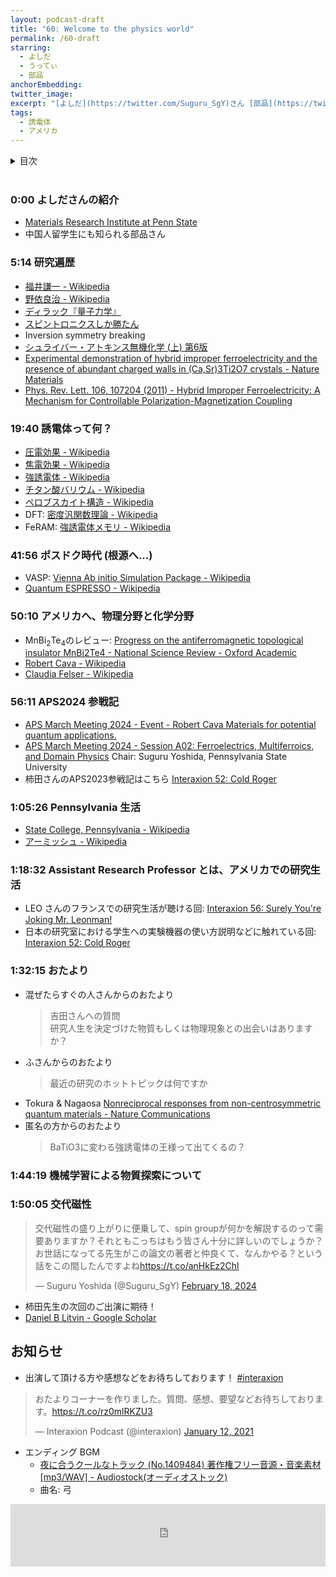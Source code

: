 ```yaml
---
layout: podcast-draft
title: "60: Welcome to the physics world"
permalink: /60-draft
starring:
  - よしだ
  - うってぃ
  - 部品
anchorEmbedding: 
twitter_image: 
excerpt: "[よしだ](https://twitter.com/Suguru_SgY)さん [部品](https://twitter.com/tjmlab)、[うってぃ](https://twitter.com/tmy_usgm)で研究遍歴、誘電体、ペンシルヴェニア生活などについて話しました。"
tags:
  - 誘電体
  - アメリカ
---
```


<details>
<!-- https://github.com/gettalong/kramdown/issues/155#issuecomment-339793629 -->
<summary markdown='span'>目次</summary>
<nav>
  * this unordered seed list will be replaced by toc as unordered list
  {:toc}
<!-- https://stackoverflow.com/a/38419441/11480802 -->
</nav>
</details>
<br>

### 0:00 よしださんの紹介

- [Materials Research Institute at Penn State](https://www.mri.psu.edu/)
- 中国人留学生にも知られる部品さん

### 5:14 研究遍歴

- [福井謙一 - Wikipedia](https://ja.wikipedia.org/wiki/%E7%A6%8F%E4%BA%95%E8%AC%99%E4%B8%80)
- [野依良治 - Wikipedia](https://ja.wikipedia.org/wiki/%E9%87%8E%E4%BE%9D%E8%89%AF%E6%B2%BB)
- [ディラック『量子力学』](https://amzn.to/3xdyNmI)
- [スピントロニクスしか勝たん](https://interaxion-podcast.github.io/keywords/spintronics-is-the-future/)
- Inversion symmetry breaking
- [シュライバー・アトキンス無機化学 (上) 第6版](https://amzn.to/3J35y8K)
- [Experimental demonstration of hybrid improper ferroelectricity and the presence of abundant charged walls in (Ca,Sr)3Ti2O7 crystals - Nature Materials](https://www.nature.com/articles/nmat4168)
- [Phys. Rev. Lett. 106, 107204 (2011) - Hybrid Improper Ferroelectricity: A Mechanism for Controllable Polarization-Magnetization Coupling](https://journals.aps.org/prl/abstract/10.1103/PhysRevLett.106.107204)

### 19:40 誘電体って何？

- [圧電効果 - Wikipedia](https://ja.wikipedia.org/wiki/%E5%9C%A7%E9%9B%BB%E5%8A%B9%E6%9E%9C)
- [焦電効果 - Wikipedia](https://ja.wikipedia.org/wiki/%E7%84%A6%E9%9B%BB%E5%8A%B9%E6%9E%9C)
- [強誘電体 - Wikipedia](https://ja.wikipedia.org/wiki/%E5%BC%B7%E8%AA%98%E9%9B%BB%E4%BD%93)
- [チタン酸バリウム - Wikipedia](https://ja.wikipedia.org/wiki/%E3%83%81%E3%82%BF%E3%83%B3%E9%85%B8%E3%83%90%E3%83%AA%E3%82%A6%E3%83%A0)
- [ペロブスカイト構造 - Wikipedia](https://ja.wikipedia.org/wiki/%E3%83%9A%E3%83%AD%E3%83%96%E3%82%B9%E3%82%AB%E3%82%A4%E3%83%88%E6%A7%8B%E9%80%A0)
- DFT: [密度汎関数理論 - Wikipedia](https://ja.wikipedia.org/wiki/%E5%AF%86%E5%BA%A6%E6%B1%8E%E9%96%A2%E6%95%B0%E7%90%86%E8%AB%96)
- FeRAM: [強誘電体メモリ - Wikipedia](https://ja.wikipedia.org/wiki/%E5%BC%B7%E8%AA%98%E9%9B%BB%E4%BD%93%E3%83%A1%E3%83%A2%E3%83%AA)

### 41:56 ポスドク時代 (根源へ...)

- VASP: [Vienna Ab initio Simulation Package - Wikipedia](https://ja.wikipedia.org/wiki/Vienna_Ab_initio_Simulation_Package)
- [Quantum ESPRESSO - Wikipedia](https://ja.wikipedia.org/wiki/Quantum_ESPRESSO)

### 50:10 アメリカへ、物理分野と化学分野

- MnBi<sub>2</sub>Te<sub>4</sub>のレビュー: [Progress on the antiferromagnetic topological insulator MnBi2Te4 - National Science Review - Oxford Academic](https://academic.oup.com/nsr/article/11/2/nwac296/6967909)
- [Robert Cava - Wikipedia](https://en.wikipedia.org/wiki/Robert_Cava)
- [Claudia Felser - Wikipedia](https://en.wikipedia.org/wiki/Claudia_Felser)

### 56:11 APS2024 参戦記

- [APS March Meeting 2024 - Event - Robert Cava Materials for potential quantum applications.](https://meetings.aps.org/Meeting/MAR24/Session/K03.1)
- [APS March Meeting 2024 - Session A02: Ferroelectrics, Multiferroics, and Domain Physics](https://meetings.aps.org/Meeting/MAR24/Session/A02) Chair: Suguru Yoshida, Pennsylvania State University
- 柿田さんのAPS2023参戦記はこちら [Interaxion 52: Cold Roger](https://interaxion-podcast.github.io/52)

### 1:05:26 Pennsylvania 生活

- [State College, Pennsylvania - Wikipedia](https://en.wikipedia.org/wiki/State_College,_Pennsylvania)
- [アーミッシュ - Wikipedia](https://ja.wikipedia.org/wiki/%E3%82%A2%E3%83%BC%E3%83%9F%E3%83%83%E3%82%B7%E3%83%A5)

### 1:18:32 Assistant Research Professor とは、アメリカでの研究生活

- LEO さんのフランスでの研究生活が聴ける回: [Interaxion 56: Surely You're Joking Mr. Leonman!](https://interaxion-podcast.github.io/56)
- 日本の研究室における学生への実験機器の使い方説明などに触れている回: [Interaxion 52: Cold Roger](https://interaxion-podcast.github.io/52)

### 1:32:15 おたより

- 混ぜたらすぐの人さんからのおたより  
  >吉田さんへの質問  
  >研究人生を決定づけた物質もしくは物理現象との出会いはありますか？
- ふさんからのおたより  
  >最近の研究のホットトピックは何ですか
- Tokura & Nagaosa [Nonreciprocal responses from non-centrosymmetric quantum materials - Nature Communications](https://www.nature.com/articles/s41467-018-05759-4)
- 匿名の方からのおたより  
  >BaTiO3に変わる強誘電体の王様って出てくるの？

### 1:44:19 機械学習による物質探索について

### 1:50:05 交代磁性

<blockquote class="twitter-tweet tw-align-center"><p lang="ja" dir="ltr">交代磁性の盛り上がりに便乗して、spin groupが何かを解説するのって需要ありますか？それともこっちはもう皆さん十分に詳しいのでしょうか？<br>お世話になってる先生がこの論文の著者と仲良くて、なんかやる？という話をこの間したんですよね<a href="https://t.co/anHkEz2Chl">https://t.co/anHkEz2Chl</a></p>&mdash; Suguru Yoshida (@Suguru_SgY) <a href="https://twitter.com/Suguru_SgY/status/1759100684400541876?ref_src=twsrc%5Etfw">February 18, 2024</a>
</blockquote> <script async src="https://platform.twitter.com/widgets.js" charset="utf-8"></script>

- 柿田先生の次回のご出演に期待！
- [Daniel B Litvin - Google Scholar](https://scholar.google.com/citations?user=EYpIp_YAAAAJ&hl=en)

## お知らせ

- 出演して頂ける方や感想などをお待ちしております！ [#interaxion](https://twitter.com/hashtag/interaxion)

<blockquote class="twitter-tweet tw-align-center"><p lang="ja" dir="ltr">おたよりコーナーを作りました。質問、感想、要望などお待ちしております。<a href="https://t.co/rz0mlRKZU3">https://t.co/rz0mlRKZU3</a></p>— Interaxion Podcast (@interaxion) <a href="https://twitter.com/interaxion/status/1348936492488421378?ref_src=twsrc%5Etfw">January 12, 2021</a>
</blockquote> <script async src="https://platform.twitter.com/widgets.js" charset="utf-8"></script>

- エンディング BGM
  - [夜に合うクールなトラック (No.1409484) 著作権フリー音源・音楽素材 [mp3/WAV] - Audiostock(オーディオストック)](https://audiostock.jp/audio/1409484)
  - 曲名: 弓

<iframe width="100%" height="100" scrolling="no" frameborder="no" src="https://audiostock.jp/embed?id=1409484"></iframe>
